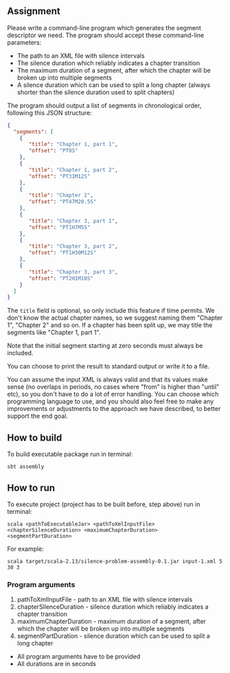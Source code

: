 
## Assignment

Please write a command-line program which generates the segment descriptor we
need. The program should accept these command-line parameters:

* The path to an XML file with silence intervals
* The silence duration which reliably indicates a chapter transition
* The maximum duration of a segment, after which the chapter will be broken up into multiple segments
* A silence duration which can be used to split a long chapter (always shorter than the silence duration used to split chapters)

The program should output a list of segments in chronological order, following this JSON
structure:

```json
{
  "segments": [
    {
       "title": "Chapter 1, part 1",
       "offset": "PT0S"
    },
    {
       "title": "Chapter 1, part 2",
       "offset": "PT31M12S"
    },
    {
       "title": "Chapter 2",
       "offset": "PT47M20.5S"
    },
    {
       "title": "Chapter 3, part 1",
       "offset": "PT1H7M5S"
    },
    {
       "title": "Chapter 3, part 2",
       "offset": "PT1H30M12S"
    },
    {
       "title": "Chapter 3, part 3",
       "offset": "PT2H1M10S"
    }
  ]
}
```

The `title` field is optional, so only include this feature if time permits. We don't know
the actual chapter names, so we suggest naming them "Chapter 1", "Chapter 2" and so on.
If a chapter has been split up, we may title the segments like "Chapter 1, part 1".

Note that the initial segment starting at zero seconds must always be included.

You can choose to print the result to standard output or write it to a file.

You can assume the input XML is always valid and that its values make sense (no overlaps in
periods, no cases where "from" is higher than "until" etc), so you don't have to do a lot
of error handling. You can choose which programming language to use, and you should also
feel free to make any improvements or adjustments to the approach we have described, to
better support the end goal.

## How to build
To build executable package run in terminal:

```
sbt assembly
```

## How to run
To execute project (project has to be built before, step above) run in terminal:

```
scala <pathToExecutableJar> <pathToXmlInputFile> <chapterSilenceDuration> <maximumChapterDuration> <segmentPartDuration>
```

For example: 
```
scala target/scala-2.13/silence-problem-assembly-0.1.jar input-1.xml 5 30 3
```

### Program arguments
 1. pathToXmlInputFile - path to an XML file with silence intervals
 2. chapterSilenceDuration - silence duration which reliably indicates a chapter transition
 3. maximumChapterDuration - maximum duration of a segment, after which the chapter will be broken up into multiple segments
 4. segmentPartDuration - silence duration which can be used to split a long chapter

- All program arguments have to be provided
- All durations are in seconds
